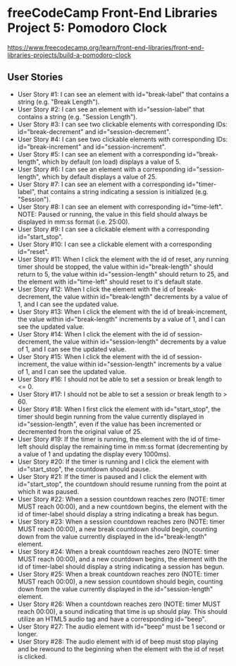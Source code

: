 # freeCodeCamp Front-End Libraries Project 5: Pomodoro Clock

https://www.freecodecamp.org/learn/front-end-libraries/front-end-libraries-projects/build-a-pomodoro-clock

## User Stories

- User Story #1: I can see an element with id="break-label" that contains a string (e.g. "Break Length").
- User Story #2: I can see an element with id="session-label" that contains a string (e.g. "Session Length").
- User Story #3: I can see two clickable elements with corresponding IDs: id="break-decrement" and id="session-decrement".
- User Story #4: I can see two clickable elements with corresponding IDs: id="break-increment" and id="session-increment".
- User Story #5: I can see an element with a corresponding id="break-length", which by default (on load) displays a value of 5.
- User Story #6: I can see an element with a corresponding id="session-length", which by default displays a value of 25.
- User Story #7: I can see an element with a corresponding id="timer-label", that contains a string indicating a session is initialized (e.g. "Session").
- User Story #8: I can see an element with corresponding id="time-left". NOTE: Paused or running, the value in this field should always be displayed in mm:ss format (i.e. 25:00).
- User Story #9: I can see a clickable element with a corresponding id="start_stop".
- User Story #10: I can see a clickable element with a corresponding id="reset".
- User Story #11: When I click the element with the id of reset, any running timer should be stopped, the value within id="break-length" should return to 5, the value within id="session-length" should return to 25, and the element with id="time-left" should reset to it's default state.
- User Story #12: When I click the element with the id of break-decrement, the value within id="break-length" decrements by a value of 1, and I can see the updated value.
- User Story #13: When I click the element with the id of break-increment, the value within id="break-length" increments by a value of 1, and I can see the updated value.
- User Story #14: When I click the element with the id of session-decrement, the value within id="session-length" decrements by a value of 1, and I can see the updated value.
- User Story #15: When I click the element with the id of session-increment, the value within id="session-length" increments by a value of 1, and I can see the updated value.
- User Story #16: I should not be able to set a session or break length to <= 0.
- User Story #17: I should not be able to set a session or break length to > 60.
- User Story #18: When I first click the element with id="start_stop", the timer should begin running from the value currently displayed in id="session-length", even if the value has been incremented or decremented from the original value of 25.
- User Story #19: If the timer is running, the element with the id of time-left should display the remaining time in mm:ss format (decrementing by a value of 1 and updating the display every 1000ms).
- User Story #20: If the timer is running and I click the element with id="start_stop", the countdown should pause.
- User Story #21: If the timer is paused and I click the element with id="start_stop", the countdown should resume running from the point at which it was paused.
- User Story #22: When a session countdown reaches zero (NOTE: timer MUST reach 00:00), and a new countdown begins, the element with the id of timer-label should display a string indicating a break has begun.
- User Story #23: When a session countdown reaches zero (NOTE: timer MUST reach 00:00), a new break countdown should begin, counting down from the value currently displayed in the id="break-length" element.
- User Story #24: When a break countdown reaches zero (NOTE: timer MUST reach 00:00), and a new countdown begins, the element with the id of timer-label should display a string indicating a session has begun.
- User Story #25: When a break countdown reaches zero (NOTE: timer MUST reach 00:00), a new session countdown should begin, counting down from the value currently displayed in the id="session-length" element.
- User Story #26: When a countdown reaches zero (NOTE: timer MUST reach 00:00), a sound indicating that time is up should play. This should utilize an HTML5 audio tag and have a corresponding id="beep".
- User Story #27: The audio element with id="beep" must be 1 second or longer.
- User Story #28: The audio element with id of beep must stop playing and be rewound to the beginning when the element with the id of reset is clicked.
